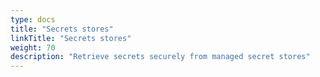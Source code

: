 ```yaml
---
type: docs
title: "Secrets stores"
linkTitle: "Secrets stores"
weight: 70
description: "Retrieve secrets securely from managed secret stores"
---
```

